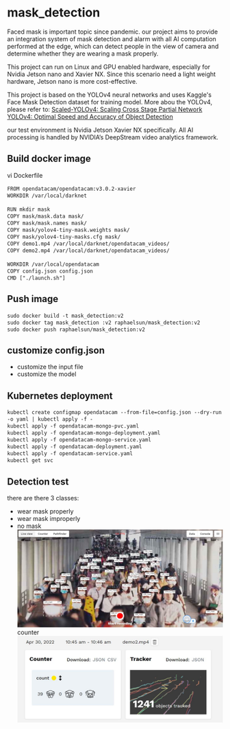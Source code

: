 # mask_detection

Faced mask is important topic since pandemic. our project aims to provide an integration system of mask detection and alarm with all AI computation performed at the edge, which can detect people in the view of camera and determine whether they are wearing a mask properly.

This project can run on Linux and GPU enabled hardware, especially for Nvidia Jetson nano and Xavier NX. Since this scenario need a light weight hardware, Jetson nano is more cost-effective.

This project is based on the YOLOv4 neural networks and uses Kaggle's Face Mask Detection dataset for training model.
More abou the YOLOv4, please refer to:
 [Scaled-YOLOv4: Scaling Cross Stage Partial Network](https://openaccess.thecvf.com/content/CVPR2021/html/Wang_Scaled-YOLOv4_Scaling_Cross_Stage_Partial_Network_CVPR_2021_paper.html) 
 [YOLOv4: Optimal Speed and Accuracy of Object Detection](https://arxiv.org/abs/2004.10934) 

our test environment is Nvidia Jetson Xavier NX specifically. All AI processing is handled by NVIDIA’s DeepStream video analytics framework.

## Build docker image
vi Dockerfile
```
FROM opendatacam/opendatacam:v3.0.2-xavier
WORKDIR /var/local/darknet

RUN mkdir mask
COPY mask/mask.data mask/
COPY mask/mask.names mask/
COPY mask/yolov4-tiny-mask.weights mask/
COPY mask/yolov4-tiny-masks.cfg mask/
COPY demo1.mp4 /var/local/darknet/opendatacam_videos/
COPY demo2.mp4 /var/local/darknet/opendatacam_videos/

WORKDIR /var/local/opendatacam
COPY config.json config.json
CMD ["./launch.sh"]
```

## Push image

```
sudo docker build -t mask_detection:v2
sudo docker tag mask_detection :v2 raphaelsun/mask_detection:v2
sudo docker push raphaelsun/mask_detection:v2
```

## customize config.json

- customize the input file
- customize the model

## Kubernetes deployment
```
kubectl create configmap opendatacam --from-file=config.json --dry-run -o yaml | kubectl apply -f -
kubectl apply -f opendatacam-mongo-pvc.yaml
kubectl apply -f opendatacam-mongo-deployment.yaml
kubectl apply -f opendatacam-mongo-service.yaml
kubectl apply -f opendatacam-deployment.yaml
kubectl apply -f opendatacam-service.yaml
kubectl get svc
```

## Detection test
there are there 3 classes:
- wear mask properly
- wear mask improperly
- no mask
![detect 1](doc/display1.jpg)
counter
![detect 2](doc/display2.jpg)
